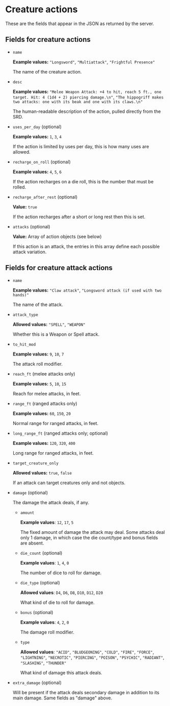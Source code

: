 Creature actions
================

These are the fields that appear in the JSON as returned by the server.


Fields for creature actions
---------------------------

- `name`

  **Example values:** `"Longsword"`, `"Multiattack"`, `"Frightful Presence"`

  The name of the creature action.

- `desc`

  **Example values:** `"Melee Weapon Attack: +4 to hit, reach 5 ft., one target. Hit: 4 (1d4 + 2) piercing
  damage.\n"`, `"The hippogriff makes two attacks: one with its beak and one with its claws.\n"`

  The human-readable description of the action, pulled directly from the SRD.

- `uses_per_day` (optional)

  **Example values:** `1`, `3`, `4`

  If the action is limited by uses per day, this is how many uses are allowed.

- `recharge_on_roll` (optional)

  **Example values:** `4`, `5`, `6`

  If the action recharges on a die roll, this is the number that must be rolled.

- `recharge_after_rest` (optional)

  **Value:** `true`

  If the action recharges after a short or long rest then this is set.

- `attacks` (optional)

  **Value:** Array of action objects (see below)

  If this action is an attack, the entries in this array define each possible attack variation.


Fields for creature attack actions
----------------------------------

- `name`

  **Example values:** `"Claw attack"`, `"Longsword attack (if used with two hands)"`

  The name of the attack.

- `attack_type`

  **Allowed values:** `"SPELL"`, `"WEAPON"`

  Whether this is a Weapon or Spell attack.

- `to_hit_mod`

  **Example values:** `9`, `10`, `7`

  The attack roll modifier.

- `reach_ft` (melee attacks only)

  **Example values:** `5`, `10`, `15`

  Reach for melee attacks, in feet.

- `range_ft` (ranged attacks only)

  **Example values:** `60`, `150`, `20`

  Normal range for ranged attacks, in feet.

- `long_range_ft` (ranged attacks only; optional)

  **Example values:** `120`, `320`, `400`

  Long range for ranged attacks, in feet.

- `target_creature_only`

  **Allowed values:** `true`, `false`

  If an attack can target creatures only and not objects.

- `damage` (optional)

  The damage the attack deals, if any.

  - `amount`

    **Example values**: `12`, `17`, `5`

    The fixed amount of damage the attack may deal. Some attacks deal only 1 damage, in which case
    the die count/type and bonus fields are absent.

  - `die_count` (optional)

    **Example values**: `1`, `4`, `0`

    The number of dice to roll for damage.

  - `die_type` (optional)

    **Allowed values**: `D4`, `D6`, `D8`, `D10`, `D12`, `D20`

    What kind of die to roll for damage.

  - `bonus` (optional)

    **Example values**: `4`, `2`, `0`

    The damage roll modifier.

  - `type`

    **Allowed values**: `"ACID"`, `"BLUDGEONING"`, `"COLD"`, `"FIRE"`, `"FORCE"`, `"LIGHTNING"`,
      `"NECROTIC"`, `"PIERCING"`, `"POISON"`, `"PSYCHIC"`, `"RADIANT"`, `"SLASHING"`, `"THUNDER"`

    What kind of damage this attack deals.

- `extra_damage` (optional)

  Will be present if the attack deals secondary damage in addition to its main damage. Same fields
  as "damage" above.
